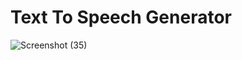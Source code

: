# Text To Speech Generator
 
![Screenshot (35)](https://github.com/sajil86/Text-To-Speech-Generator/assets/89699542/eb272a70-73a5-495b-a0da-1426923edb72)
